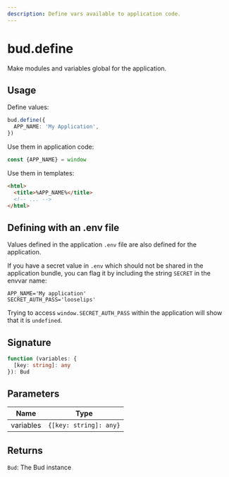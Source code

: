 ```yaml
---
description: Define vars available to application code.
---
```


# bud.define

Make modules and variables global for the application.

## Usage

Define values:

```ts
bud.define({
  APP_NAME: 'My Application',
})
```

Use them in application code:

```ts
const {APP_NAME} = window
```

Use them in templates:

```html
<html>
  <title>%APP_NAME%</title>
  <!-- ... -->
</html>
```

## Defining with an .env file

Values defined in the application `.env` file are also defined for the application.

If you have a secret value in `.env` which should not be shared in the application bundle, you can flag it by including the string `SECRET` in the envvar name:

```env
APP_NAME='My application'
SECRET_AUTH_PASS='looselips'
```

Trying to access `window.SECRET_AUTH_PASS` within the application will show that it is `undefined`.

## Signature

```ts
function (variables: {
  [key: string]: any
}): Bud
```

## Parameters

| Name      | Type                   |
| --------- | ---------------------- |
| variables | `{[key: string]: any}` |

## Returns

`Bud`: The Bud instance
